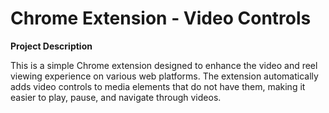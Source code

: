 # Chrome Extension - Video Controls

**Project Description** 

This is a simple Chrome extension designed to enhance the video and reel viewing experience on various web platforms. The extension automatically adds video controls to media elements that do not have them, making it easier to play, pause, and navigate through videos.
